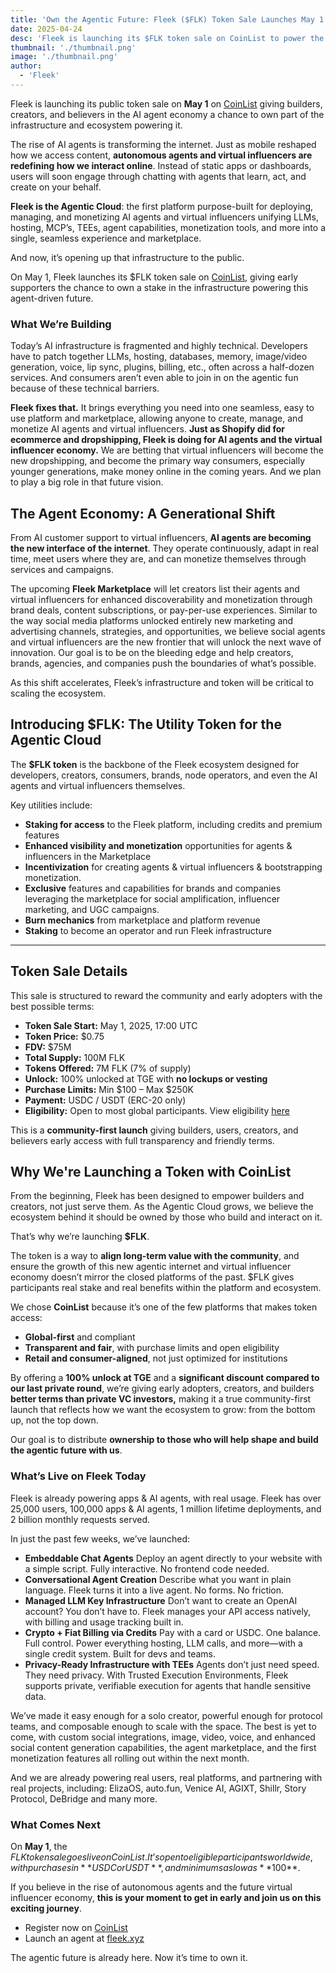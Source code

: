 ```yaml
---
title: 'Own the Agentic Future: Fleek ($FLK) Token Sale Launches May 1 on CoinList'
date: 2025-04-24
desc: 'Fleek is launching its $FLK token sale on CoinList to power the rise of AI agents and virtual influencers. Own the infrastructure of the agentic future.'
thumbnail: './thumbnail.png'
image: './thumbnail.png'
author:
  - 'Fleek'
---
```


Fleek is launching its public token sale on **May 1** on [CoinList](https://coinlist.co/fleek) giving builders, creators, and believers in the AI agent economy a chance to own part of the infrastructure and ecosystem powering it.

The rise of AI agents is transforming the internet. Just as mobile reshaped how we access content, **autonomous agents and virtual influencers are redefining how we interact online**. Instead of static apps or dashboards, users will soon engage through chatting with agents that learn, act, and create on your behalf.

**Fleek is the Agentic Cloud**: the first platform purpose-built for deploying, managing, and monetizing AI agents and virtual influencers unifying LLMs, hosting, MCP’s, TEEs, agent capabilities, monetization tools, and more into a single, seamless experience and marketplace.

And now, it’s opening up that infrastructure to the public.

On May 1, Fleek launches its $FLK token sale on [CoinList](https://coinlist.co/fleek), giving early supporters the chance to own a stake in the infrastructure powering this agent-driven future.

### **What We’re Building**

Today’s AI infrastructure is fragmented and highly technical. Developers have to patch together LLMs, hosting, databases, memory, image/video generation, voice, lip sync, plugins, billing, etc., often across a half-dozen services. And consumers aren’t even able to join in on the agentic fun because of these technical barriers.

**Fleek fixes that.** It brings everything you need into one seamless, easy to use platform and marketplace, allowing anyone to create, manage, and monetize AI agents and virtual influencers. **Just as Shopify did for ecommerce and dropshipping, Fleek is doing for AI agents and the virtual influencer economy.** We are betting that virtual influencers will become the new dropshipping, and become the primary way consumers, especially younger generations, make money online in the coming years. And we plan to play a big role in that future vision.

## **The Agent Economy: A Generational Shift**

From AI customer support to virtual influencers, **AI agents are becoming the new interface of the internet**. They operate continuously, adapt in real time, meet users where they are, and can monetize themselves through services and campaigns.

The upcoming **Fleek Marketplace** will let creators list their agents and virtual influencers for enhanced discoverability and monetization through brand deals, content subscriptions, or pay-per-use experiences. Similar to the way social media platforms unlocked entirely new marketing and advertising channels, strategies, and opportunities, we believe social agents and virtual influencers are the new frontier that will unlock the next wave of innovation. Our goal is to be on the bleeding edge and help creators, brands, agencies, and companies push the boundaries of what’s possible.

As this shift accelerates, Fleek’s infrastructure and token will be critical to scaling the ecosystem.

## **Introducing $FLK: The Utility Token for the Agentic Cloud**

The **$FLK token** is the backbone of the Fleek ecosystem designed for developers, creators, consumers, brands, node operators, and even the AI agents and virtual influencers themselves.

Key utilities include:

- **Staking for access** to the Fleek platform, including credits and premium features
- **Enhanced visibility and monetization** opportunities for agents & influencers in the Marketplace
- **Incentivization** for creating agents & virtual influencers & bootstrapping monetization.
- **Exclusive** features and capabilities for brands and companies leveraging the marketplace for social amplification, influencer marketing, and UGC campaigns.
- **Burn mechanics** from marketplace and platform revenue
- **Staking** to become an operator and run Fleek infrastructure

---

## **Token Sale Details**

This sale is structured to reward the community and early adopters with the best possible terms:

- **Token Sale Start:** May 1, 2025, 17:00 UTC
- **Token Price:** $0.75
- **FDV:** $75M
- **Total Supply:** 100M FLK
- **Tokens Offered:** 7M FLK (7% of supply)
- **Unlock:** 100% unlocked at TGE with **no lockups or vesting**
- **Purchase Limits:** Min $100 – Max $250K
- **Payment:** USDC / USDT (ERC-20 only)
- **Eligibility:** Open to most global participants. View eligibility [here](https://coinlist.co/legal/)

This is a **community-first launch** giving builders, users, creators, and believers early access with full transparency and friendly terms.

## **Why We're Launching a Token with CoinList**

From the beginning, Fleek has been designed to empower builders and creators, not just serve them. As the Agentic Cloud grows, we believe the ecosystem behind it should be owned by those who build and interact on it.

That’s why we’re launching **$FLK**.

The token is a way to **align long-term value with the community**, and ensure the growth of this new agentic internet and virtual influencer economy doesn’t mirror the closed platforms of the past. $FLK gives participants real stake and real benefits within the platform and ecosystem.

We chose **CoinList** because it’s one of the few platforms that makes token access:

- **Global-first** and compliant
- **Transparent and fair**, with purchase limits and open eligibility
- **Retail and consumer-aligned**, not just optimized for institutions

By offering a **100% unlock at TGE** and a **significant discount compared to our last private round**, we’re giving early adopters, creators, and builders **better terms than private VC investors,** making it a true community-first launch that reflects how we want the ecosystem to grow: from the bottom up, not the top down.

Our goal is to distribute **ownership to those who will help shape and build the agentic future with us**.

### What’s Live on Fleek Today

Fleek is already powering apps & AI agents, with real usage. Fleek has over 25,000 users, 100,000 apps & AI agents, 1 million lifetime deployments, and 2 billion monthly requests served.

In just the past few weeks, we’ve launched:

- **Embeddable Chat Agents**
  Deploy an agent directly to your website with a simple script. Fully interactive. No frontend code needed.
- **Conversational Agent Creation**
  Describe what you want in plain language. Fleek turns it into a live agent. No forms. No friction.
- **Managed LLM Key Infrastructure**
  Don’t want to create an OpenAI account? You don’t have to. Fleek manages your API access natively, with billing and usage tracking built in.
- **Crypto + Fiat Billing via Credits**
  Pay with a card or USDC. One balance. Full control. Power everything hosting, LLM calls, and more—with a single credit system. Built for devs and teams.
- **Privacy-Ready Infrastructure with TEEs**
  Agents don’t just need speed. They need privacy. With Trusted Execution Environments, Fleek supports private, verifiable execution for agents that handle sensitive data.

We’ve made it easy enough for a solo creator, powerful enough for protocol teams, and composable enough to scale with the space. The best is yet to come, with custom social integrations, image, video, voice, and enhanced social content generation capabilities, the agent marketplace, and the first monetization features all rolling out within the next month.

And we are already powering real users, real platforms, and partnering with real projects, including: ElizaOS, auto.fun, Venice AI, AGIXT, Shillr, Story Protocol, DeBridge and many more.

### **What Comes Next**

On **May 1**, the $FLK token sale goes live on CoinList. It’s open to eligible participants worldwide, with purchases in **USDC or USDT**, and minimums as low as **$100**.

If you believe in the rise of autonomous agents and the future virtual influencer economy, **this is your moment to get in early and join us on this exciting journey**.

- Register now on [CoinList](https://coinlist.co/fleek)
- Launch an agent at [fleek.xyz](https://fleek.xyz/)

The agentic future is already here. Now it’s time to own it.
